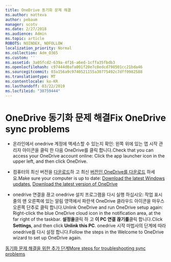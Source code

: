 ```yaml
---
title: OneDrive 동기화 문제 해결
ms.author: matteva
author: pebaum
manager: scotv
ms.date: 2/27/2018
ms.audience: Admin
ms.topic: article
ROBOTS: NOINDEX, NOFOLLOW
localization_priority: Normal
ms.collection: Adm_O365
ms.custom: ''
ms.assetid: 3a05fcd2-639a-4f16-a6ed-1cffa35fbdb3
ms.openlocfilehash: c97444d0afa001f20e7c0edcd798501cc21bda46
ms.sourcegitcommit: 03a156a9c9740521155a30775492c7dff0982588
ms.translationtype: MT
ms.contentlocale: ko-KR
ms.lasthandoff: 03/22/2019
ms.locfileid: "30759444"
---
```

# <a name="fix-onedrive-sync-problems"></a><span data-ttu-id="85d7d-102">OneDrive 동기화 문제 해결</span><span class="sxs-lookup"><span data-stu-id="85d7d-102">Fix OneDrive sync problems</span></span>

- <span data-ttu-id="85d7d-103">온라인에서 onedrive 계정에 액세스할 수 있는지 확인: 왼쪽 위에 있는 앱 시작 관리자 아이콘을 클릭 한 다음 OneDrive를 클릭 합니다.</span><span class="sxs-lookup"><span data-stu-id="85d7d-103">Check that you can access your OneDrive account online: Click the app launcher icon in the upper left, and then click OneDrive.</span></span>
    
- <span data-ttu-id="85d7d-104">컴퓨터의 최신 버전을 [다운로드](http://go.microsoft.com/fwlink/p/?LinkId=825773)하 고 최신 [버전인 OneDrive를 다운로드](https://go.microsoft.com/fwlink/p/?linkid=844652) 하세요.</span><span class="sxs-lookup"><span data-stu-id="85d7d-104">Make sure your computer is up to date: [Download the latest Windows updates](http://go.microsoft.com/fwlink/p/?LinkId=825773), [Download the latest version of OneDrive](https://go.microsoft.com/fwlink/p/?linkid=844652)</span></span>
    
- <span data-ttu-id="85d7d-105">onedrive 연결을 끊고 onedrive 설치 프로그램을 다시 실행 하십시오: 작업 표시줄의 맨 오른쪽에 있는 알림 영역에서 파란색 OneDrive 클라우드 아이콘을 마우스 오른쪽 단추로 클릭 합니다.</span><span class="sxs-lookup"><span data-stu-id="85d7d-105">Unlink OneDrive and run OneDrive setup again: Right-click the blue OneDrive cloud icon in the notification area, at the far right of the taskbar.</span></span> <span data-ttu-id="85d7d-106">**설정을**클릭 하 고 **이 PC 연결 끊기를**클릭 합니다.</span><span class="sxs-lookup"><span data-stu-id="85d7d-106">Click **Settings**, and then click **Unlink this PC**.</span></span> <span data-ttu-id="85d7d-107">onedrive 시작 마법사의 단계에 따라 onedrive를 다시 설정 합니다.</span><span class="sxs-lookup"><span data-stu-id="85d7d-107">Follow the steps in the Welcome to OneDrive wizard to set up OneDrive again.</span></span>
    
[<span data-ttu-id="85d7d-108">동기화 문제 해결을 위한 추가 단계</span><span class="sxs-lookup"><span data-stu-id="85d7d-108">More steps for troubleshooting sync problems</span></span>](https://go.microsoft.com/fwlink/?linkid=866431)
  


